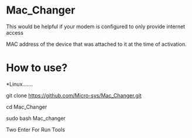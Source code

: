 # Mac_Changer

This would be helpful if your modem is configured to only provide internet access

MAC address of the device that was attached to it at the time of activation.

# How to use?

*Linux.......

git clone https://github.com/Micro-sys/Mac_Changer.git

cd Mac_Changer

sudo bash Mac_changer

Two Enter For Run Tools


